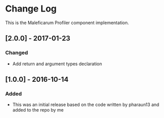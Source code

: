 # Change Log
This is the Maleficarum Profiler component implementation. 

## [2.0.0] - 2017-01-23
### Changed
- Add return and argument types declaration

## [1.0.0] - 2016-10-14
### Added
- This was an initial release based on the code written by pharaun13 and added to the repo by me
